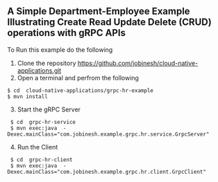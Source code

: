 
## A Simple Department-Employee Example Illustrating Create Read Update Delete (CRUD) operations with gRPC APIs 
To Run this example do the following
1. Clone the repository https://github.com/jobinesh/cloud-native-applications.git 
2. Open a terminal and perfrom the following
```
$ cd  cloud-native-applications/grpc-hr-example
$ mvn install
```    

3. Start the gRPC Server
```
 $ cd  grpc-hr-service 
 $ mvn exec:java  -Dexec.mainClass="com.jobinesh.example.grpc.hr.service.GrpcServer"
```  
4. Run the Client
```
 $ cd  grpc-hr-client  
 $ mvn exec:java  -Dexec.mainClass="com.jobinesh.example.grpc.hr.client.GrpcClient"
```
